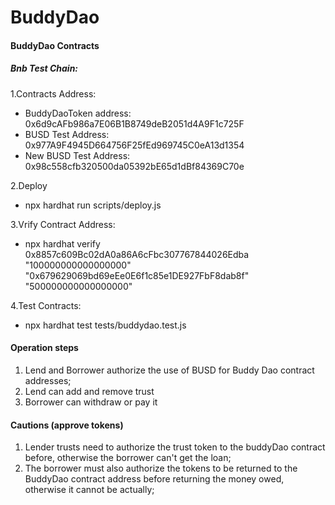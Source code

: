 # BuddyDao

#### BuddyDao Contracts

##### Bnb  Test Chain:
1.Contracts Address:  
 - BuddyDaoToken address: 0x6d9cAFb986a7E06B1B8749deB2051d4A9F1c725F
 - BUSD Test Address: 0x977A9F4945D664756F25fEd969745C0eA13d1354
 - New BUSD Test Address: 0x98c558cfb320500da05392bE65d1dBf84369C70e

2.Deploy 
 - npx hardhat run scripts/deploy.js  

3.Vrify Contract Address:
 - npx hardhat verify 0x8857c609Bc02dA0a86A6cFbc307767844026Edba "100000000000000000" "0x679629069bd69eEe0E6f1c85e1DE927FbF8dab8f" "500000000000000000"

4.Test Contracts:
 - npx hardhat test tests/buddydao.test.js


#### Operation steps
1. Lend and Borrower authorize the use of BUSD for Buddy Dao contract addresses;
2. Lend can add and remove trust
3. Borrower can withdraw or pay it


#### Cautions (approve tokens)
1. Lender trusts need to authorize the trust token to the buddyDao contract before, otherwise the borrower can't get the loan;
2. The borrower must also authorize the tokens to be returned to the BuddyDao contract address before returning the money owed, otherwise it cannot be actually;